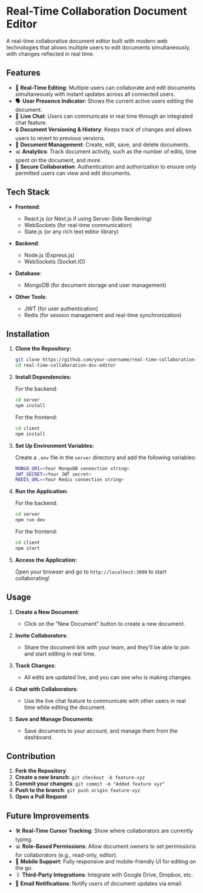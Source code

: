 
# Real-Time Collaboration Document Editor

A real-time collaborative document editor built with modern web technologies that allows multiple users to edit documents simultaneously, with changes reflected in real time.

## Features

- 📝 **Real-Time Editing**: Multiple users can collaborate and edit documents simultaneously with instant updates across all connected users.
- 🗣️ **User Presence Indicator**: Shows the current active users editing the document.
- 💬 **Live Chat**: Users can communicate in real time through an integrated chat feature.
- 🔒 **Document Versioning & History**: Keeps track of changes and allows users to revert to previous versions.
- 📁 **Document Management**: Create, edit, save, and delete documents.
- 📊 **Analytics**: Track document activity, such as the number of edits, time spent on the document, and more.
- 🔐 **Secure Collaboration**: Authentication and authorization to ensure only permitted users can view and edit documents.

## Tech Stack

- **Frontend**: 
  - React.js (or Next.js if using Server-Side Rendering)
  - WebSockets (for real-time communication)
  - Slate.js (or any rich text editor library)
  
- **Backend**: 
  - Node.js (Express.js)
  - WebSockets (Socket.IO)
  
- **Database**: 
  - MongoDB (for document storage and user management)
  
- **Other Tools**:
  - JWT (for user authentication)
  - Redis (for session management and real-time synchronization)

## Installation

1. **Clone the Repository:**
   ```bash
   git clone https://github.com/your-username/real-time-collaboration-doc-editor.git
   cd real-time-collaboration-doc-editor
   

2. **Install Dependencies:**

   For the backend:
   ```bash
   cd server
   npm install
   ```

   For the frontend:
   ```bash
   cd client
   npm install
   ```

3. **Set Up Environment Variables:**

   Create a `.env` file in the `server` directory and add the following variables:

   ```bash
   MONGO_URI=<Your MongoDB connection string>
   JWT_SECRET=<Your JWT secret>
   REDIS_URL=<Your Redis connection string>
   ```

4. **Run the Application:**

   For the backend:
   ```bash
   cd server
   npm run dev
   ```

   For the frontend:
   ```bash
   cd client
   npm start
   ```

5. **Access the Application:**

   Open your browser and go to `http://localhost:3000` to start collaborating!

## Usage

1. **Create a New Document**: 
   - Click on the "New Document" button to create a new document.
   
2. **Invite Collaborators**:
   - Share the document link with your team, and they'll be able to join and start editing in real time.

3. **Track Changes**:
   - All edits are updated live, and you can see who is making changes.
   
4. **Chat with Collaborators**:
   - Use the live chat feature to communicate with other users in real time while editing the document.

5. **Save and Manage Documents**:
   - Save documents to your account, and manage them from the dashboard.

## Contribution

1. **Fork the Repository**
2. **Create a new branch**: `git checkout -b feature-xyz`
3. **Commit your changes**: `git commit -m "Added feature xyz"`
4. **Push to the branch**: `git push origin feature-xyz`
5. **Open a Pull Request**

## Future Improvements

- 🛠 **Real-Time Cursor Tracking**: Show where collaborators are currently typing.
- 📊 **Role-Based Permissions**: Allow document owners to set permissions for collaborators (e.g., read-only, editor).
- 📱 **Mobile Support**: Fully responsive and mobile-friendly UI for editing on the go.
- 🖇️ **Third-Party Integrations**: Integrate with Google Drive, Dropbox, etc.
- 📧 **Email Notifications**: Notify users of document updates via email.

